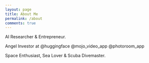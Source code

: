 ```yaml
---
layout: page
title: About Me
permalink: /about
comments: true
---
```


<div class="row justify-content-between">
<div class="col-md-8 pr-5">
<p>AI Researcher & Entrepreneur.</p>
<p>Angel Investor at @huggingface @mojo_video_app @photoroom_app</p>
<p>Space Enthusiast, Sea Lover & Scuba Divemaster.</p>

</div>
</div>
